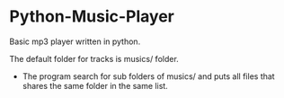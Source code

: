 # Python-Music-Player
Basic mp3 player written in python.

The default folder for tracks is musics/ folder.
- The program search for sub folders of musics/ and puts all files that shares the same folder in the same list.
